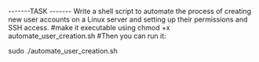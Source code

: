 -------TASK -------
Write a shell script to automate the process of creating new user accounts on a Linux server and setting up their permissions and SSH access.
#make it executable using 
chmod +x automate_user_creation.sh
#Then you can run it:

sudo ./automate_user_creation.sh

